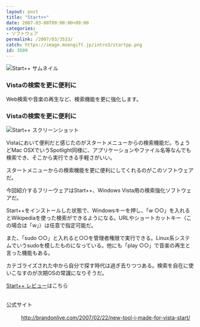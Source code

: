 ```yaml
---
layout: post
title: "Start++"
date: 2007-03-08T09:00:00+09:00
categories:
- ソフトウェア
permalink: /2007/03/3533/
catch: https://image.moongift.jp/intro3/startpp.png
id: 3509
---
```

 ![Start++ サムネイル](https://image.moongift.jp/intro3/startpp.t.png "Start++ サムネイル")
  

### Vistaの検索を更に便利に
  
Web検索や音楽の再生など、検索機能を更に強化します。  
<!--more-->  

### Vistaの検索を更に便利に
  

![Start++ スクリーンショット](https://image.moongift.jp/intro3/startpp.png "Start++ スクリーンショット")

  

Vistaにおいて便利だと感じたのがスタートメニューからの検索機能だ。ちょうどMac OSXでいうSpotlight同様に、アプリケーションやファイル名等なんでも検索でき、そこから実行できる手軽さがいい。

  

スタートメニューからの検索機能を更に便利にしてくれるのがこのソフトウェアだ。

  

今回紹介するフリーウェアはStart++、Windows Vista用の検索強化ソフトウェアだ。

  

Start++をインストールした状態で、Windowsキーを押し、「w ○○」を入れるとWikipediaを使った検索ができるようになる。URLやショートカットキー（この場合は「w」）は任意で指定可能だ。

  

また、「sudo ○○」と入れると○○を管理者権限で実行できる。Linux系システムでいうsudoを模したものになっている。他にも「play ○○」で音楽の再生と言った機能もある。

  

カテゴライズされた中から自分で探す時代は過ぎ去りつつある。検索を自在に使いこなすのが次期OSの常識になりそうだ。

  

[Start++ レビュー](http://fw.moongift.jp/review/i-3535.html)はこちら

  
<dl>
<br><dt>公式サイト</dt>
<br><dd><a href="http://brandonlive.com/2007/02/22/new-tool-i-made-for-vista-start/" target="_blank">http://brandonlive.com/2007/02/22/new-tool-i-made-for-vista-start/</a></dd>
<br>
</dl>
